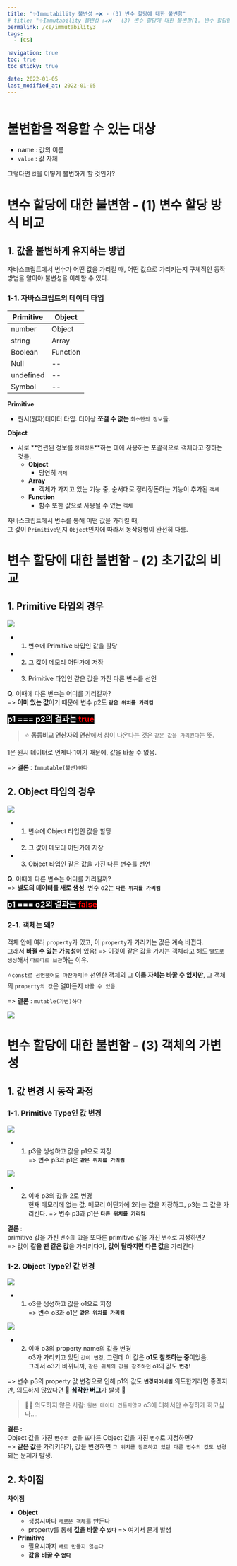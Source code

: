 ```yaml
---
title: "✨Immutability 불변성 ✂️❌ - (3) 변수 할당에 대한 불변함"
# title: "✨Immutability 불변성 ✂️❌ - (3) 변수 할당에 대한 불변함(1. 변수 할당방식의 비교)"
permalink: /cs/immutability3
tags:
  - [CS]

navigation: true
toc: true
toc_sticky: true

date: 2022-01-05
last_modified_at: 2022-01-05
---
```


![]()

# 불변함을 적용할 수 있는 대상
- name : 값의 이름
- `value` : 값 자체

그렇다면 `값`을 어떻게 불변하게 할 것인가?

# 변수 할당에 대한 불변함 - (1) 변수 할당 방식 비교
## 1. 값을 불변하게 유지하는 방법

자바스크립트에서 변수가 어떤 값을 가리킬 때, 어떤 값으로 가리키는지 구체적인 동작 방법을 알아야 불변성을 이해할 수 있다.

### 1-1. 자바스크립트의 데이터 타입

| **Primitive** | **Object** |
| -- | -- |
| number | Object |
| string | Array |
| Boolean | Function |
| Null | -- |
| undefined | -- |
| Symbol | -- |

**Primitive**
- 원시(원자)데이터 타입. 더이상 **쪼갤 수 없는** `최소한의 정보`들.

**Object**
- 서로 **연관된 정보를 `정리정돈`**하는 데에 사용하는 포괄적으로 객체라고 칭하는 것들.
  - **Object**
    - 당연히 `객체`
  - **Array**
    - 객체가 가지고 있는 기능 중, 순서대로 정리정돈하는 기능이 추가된 `객체`
  - **Function**
    - 함수 또한 값으로 사용될 수 있는 `객체`

자바스크립트에서 변수를 통해 어떤 값을 가리킬 때, <br/>
그 값이 `Primitive`인지 `Object`인지에 따라서 동작방법이 완전히 다름.


# 변수 할당에 대한 불변함 - (2) 초기값의 비교

## 1. Primitive 타입의 경우

<img src="/assets/images/primitive-type.jpeg" /><br/>

- 1) 변수에 Primitive 타입인 값을 할당
- 2) 그 값이 메모리 어딘가에 저장
- 3) Primitive 타입인 같은 값을 가진 다른 변수를 선언

**Q.** 이때에 다른 변수는 어디를 기리킬까?<br/>
=> **이미 있는 값**이기 때문에 변수 p2도 **`같은 위치를 가리킴`** <br/>

<strong style="color:white; background-color:black; font-size:18">
p1 === p2의 결과는 <strong style="color:red;">true</strong>
</strong><br/>

> ⭐️ **동등비교 연산자의 연산**에서 참이 나온다는 것은 `같은 값을 가리킨다`는 뜻.<br/>

1은 원시 데이터로 언제나 1이기 때문에, 값을 바꿀 수 없음.<br/>

=> **결론** : `Immutable(불변)하다`



## 2. Object 타입의 경우

<img src="/assets/images/object-type.jpeg" /><br/>

- 1) 변수에 Object 타입인 값을 할당
- 2) 그 값이 메모리 어딘가에 저장
- 3) Object 타입인 같은 값을 가진 다른 변수를 선언

**Q.** 이때에 다른 변수는 어디를 기리킬까?<br/>
=> **별도의 데이터를 새로 생성**. 변수 o2는 **`다른 위치를 가리킴`** <br/>

<strong style="color:white; background-color:black; font-size:18">
o1 === o2의 결과는 <strong style="color:red;">false</strong>
</strong><br/>

### 2-1. 객체는 왜?
객체 안에 여러 `property`가 있고,
이 `property`가 가리키는 값은 계속 바뀐다.<br/>
그래서 **바뀔 수 있는 가능성**이 있음!
=> 이것이 같은 값을 가지는 객체라고 해도 `별도로 생성`해서 `따로따로 보관`하는 이유.

⭐️`const로 선언했어도 마찬가지`!⭐️
선언한 객체의 그 **이름 자체는 바꿀 수 없지만**, 그 객체의 `property의 값`은 얼마든지 `바꿀 수 있음`.

=> **결론** : `mutable(가변)하다`

<img src="/assets/images/primitive-object.png" /><br/>


# 변수 할당에 대한 불변함 - (3) 객체의 가변성

## 1. 값 변경 시 동작 과정
### 1-1. Primitive Type인 값 변경
<img src="/assets/images/primitive-value-change.jpeg" /><br/>

- 1) p3을 생성하고 값을 p1으로 지정<br/>
=> 변수 p3과 p1은 **`같은 위치를 가리킴`**

<img src="/assets/images/primitive-value-change-2.jpeg" /><br/>

- 2) 이때 p3의 값을 2로 변경<br/>
현재 메모리에 없는 값. 메모리 어딘가에 2라는 값을 저장하고, p3는 그 값을 가리킨다.
=> 변수 p3과 p1은 **`다른 위치를 가리킴`**

**결론 :** <br/>
primitive 값을 가진 `변수의 값`을 또다른 primitive 값을 가진 `변수`로 지정하면?<br/>
=> 값이 **같을 땐 같은 값**을 가리키다가, **값이 달라지면 다른 값**을 가리킨다

### 1-2. Object Type인 값 변경
<img src="/assets/images/object-value-change.jpeg" /><br/>

- 1) o3을 생성하고 값을 o1으로 지정<br/>
=> 변수 o3과 o1은 **`같은 위치를 가리킴`**

<img src="/assets/images/object-value-change-2.jpeg" /><br/>

- 2) 이때 o3의 property name의 값을 변경<br/>
o3가 가리키고 있던 `값이 변경`, 그런데 이 값은 **o1도 참조하는 중**이었음.<br/>
그래서 o3가 바뀌니까, `같은 위치의 값을 참조하던` o1의 값도 **`변경`**!<br/>

=> 변수 p3의 property 값 변경으로 인해 p1의 값도 **`변경되어버림`**
의도한거라면 좋겠지만, 의도하지 않았다면 🚨 <strong style="color:black;background-color:aliceblue">심각한 버그</strong>가 발생 🚨 <br/>

> 🤦‍♀️ 의도하지 않은 사람: `원본 데이터 건들지않고` o3에 대해서만 수정하게 하고싶다....

**결론 :** <br/>
Object 값을 가진 `변수의 값`을 또다른 Object 값을 가진 `변수`로 지정하면?<br/>
=> **같은 값**을 가리키다가, 값을 변경하면 `그 위치를 참조하고 있던 다른 변수의 값도 변경`되는 문제가 발생.

## 2. 차이점

**차이점**

- **Object**
  - 생성시마다 `새로운 객체`를 만든다
  - property를 통해 **값을 바꿀 수 `있다`** => 여기서 문제 발생
- **Primitive**
  - 필요시까지 `새로 만들지 않는다`
  - **값을 바꿀 수 `없다`**
